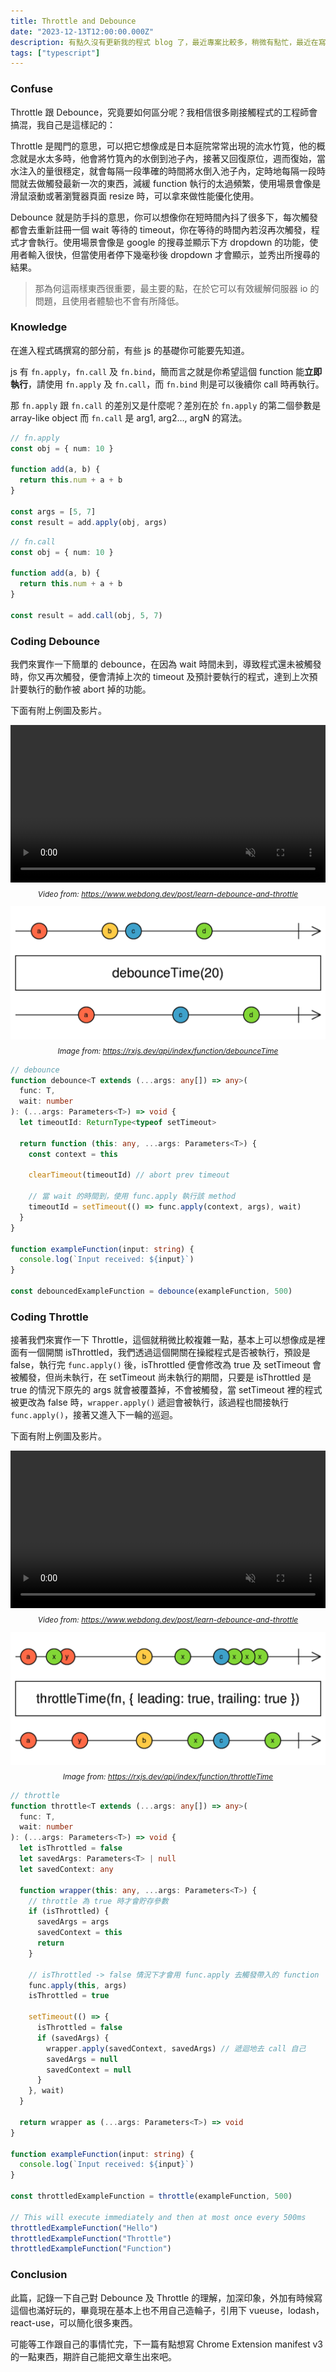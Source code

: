 ```yaml
---
title: Throttle and Debounce
date: "2023-12-13T12:00:00.000Z"
description: 有點久沒有更新我的程式 blog 了，最近專案比較多，稍微有點忙，最近在寫 Chrome Extension 公司的套件，也踩到了一些坑，前端真的越來越廣，meta 最近也推出滿不錯的 css-in-js 的工具 stylex，也可以觀察及研究一下看是不是能取代 tailwind，那今天其實想寫些比較簡單的概念，同時也是前端工程師幾乎都會使用到來優化程式進程的方案，算是加深印象？🧐
tags: ["typescript"]
---
```


### Confuse

Throttle 跟 Debounce，究竟要如何區分呢？我相信很多剛接觸程式的工程師會搞混，我自己是這樣記的：

Throttle 是閥門的意思，可以把它想像成是日本庭院常常出現的流水竹筧，他的概念就是水太多時，他會將竹筧內的水倒到池子內，接著又回復原位，週而復始，當水注入的量很穩定，就會每隔一段準確的時間將水倒入池子內，定時地每隔一段時間就去做觸發最新一次的東西，減緩 function 執行的太過頻繁，使用場景會像是滑鼠滾動或著瀏覽器頁面 resize 時，可以拿來做性能優化使用。

Debounce 就是防手抖的意思，你可以想像你在短時間內抖了很多下，每次觸發都會去重新註冊一個 wait 等待的 timeout，你在等待的時間內若沒再次觸發，程式才會執行。使用場景會像是 google 的搜尋並顯示下方 dropdown 的功能，使用者輸入很快，但當使用者停下幾毫秒後 dropdown 才會顯示，並秀出所搜尋的結果。

> 那為何這兩樣東西很重要，最主要的點，在於它可以有效緩解伺服器 io 的問題，且使用者體驗也不會有所降低。

### Knowledge

在進入程式碼撰寫的部分前，有些 js 的基礎你可能要先知道。

js 有 `fn.apply`，`fn.call` 及 `fn.bind`，簡而言之就是你希望這個 function 能**立即執行**，請使用 `fn.apply` 及 `fn.call`，而 `fn.bind` 則是可以後續你 call 時再執行。

那 `fn.apply` 跟 `fn.call` 的差別又是什麼呢？差別在於 `fn.apply` 的第二個參數是 array-like object 而 `fn.call` 是 arg1, arg2…, argN 的寫法。

```ts
// fn.apply
const obj = { num: 10 }

function add(a, b) {
  return this.num + a + b
}

const args = [5, 7]
const result = add.apply(obj, args)
```

```ts
// fn.call
const obj = { num: 10 }

function add(a, b) {
  return this.num + a + b
}

const result = add.call(obj, 5, 7)
```

### Coding Debounce

我們來實作一下簡單的 debounce，在因為 wait 時間未到，導致程式還未被觸發時，你又再次觸發，便會清掉上次的 timeout 及預計要執行的程式，達到上次預計要執行的動作被 abort 掉的功能。

下面有附上例圖及影片。

<video style='width: 100%;' autoplay loop muted playsinline>
  <source src='../../../src/assets/debounce.webm' type='video/webm' />
</video>

<p style='text-align: center; margin-top: 8px; font-style: italic; font-size: 12px;'><span>Video from: </span><a href='https://www.webdong.dev/post/learn-debounce-and-throttle'>https://www.webdong.dev/post/learn-debounce-and-throttle</a></p>

<img src='../../../src/assets/debounce.png' alt='debounce'>

<p style='text-align: center; margin-top: 8px; font-style: italic; font-size: 12px;'><span>Image from: </span><a href='https://rxjs.dev/api/index/function/debounceTime'>https://rxjs.dev/api/index/function/debounceTime</a></p>

```ts
// debounce
function debounce<T extends (...args: any[]) => any>(
  func: T,
  wait: number
): (...args: Parameters<T>) => void {
  let timeoutId: ReturnType<typeof setTimeout>

  return function (this: any, ...args: Parameters<T>) {
    const context = this

    clearTimeout(timeoutId) // abort prev timeout

    // 當 wait 的時間到，使用 func.apply 執行該 method
    timeoutId = setTimeout(() => func.apply(context, args), wait)
  }
}

function exampleFunction(input: string) {
  console.log(`Input received: ${input}`)
}

const debouncedExampleFunction = debounce(exampleFunction, 500)
```

### Coding Throttle

接著我們來實作一下 Throttle，這個就稍微比較複雜一點，基本上可以想像成是裡面有一個開關 isThrottled，我們透過這個開關在操縱程式是否被執行，預設是 false，執行完 `func.apply()` 後，isThrottled 便會修改為 true 及 setTimeout 會被觸發，但尚未執行，在 setTimeout 尚未執行的期間，只要是 isThrottled 是 true 的情況下原先的 args 就會被覆蓋掉，不會被觸發，當 setTimeout 裡的程式被更改為 false 時，`wrapper.apply()` 遞迴會被執行，該過程也間接執行 `func.apply()`，接著又進入下一輪的巡迴。

下面有附上例圖及影片。

<video style='width: 100%;' autoplay loop muted playsinline>
  <source src='../../../src/assets/throttle.webm' type='video/webm' />
</video>

<p style='text-align: center; margin-top: 8px; font-style: italic; font-size: 12px;'><span>Video from: </span><a href='https://www.webdong.dev/post/learn-debounce-and-throttle'>https://www.webdong.dev/post/learn-debounce-and-throttle</a></p>

<img src='../../../src/assets/throttle.png' alt='throttle'>

<p style='text-align: center; margin-top: 8px; font-style: italic; font-size: 12px;'><span>Image from: </span><a href='https://rxjs.dev/api/index/function/throttleTime'>https://rxjs.dev/api/index/function/throttleTime</a></p>

```ts
// throttle
function throttle<T extends (...args: any[]) => any>(
  func: T,
  wait: number
): (...args: Parameters<T>) => void {
  let isThrottled = false
  let savedArgs: Parameters<T> | null
  let savedContext: any

  function wrapper(this: any, ...args: Parameters<T>) {
    // throttle 為 true 時才會貯存參數
    if (isThrottled) {
      savedArgs = args
      savedContext = this
      return
    }

    // isThrottled -> false 情況下才會用 func.apply 去觸發帶入的 function
    func.apply(this, args)
    isThrottled = true

    setTimeout(() => {
      isThrottled = false
      if (savedArgs) {
        wrapper.apply(savedContext, savedArgs) // 遞迴地去 call 自己
        savedArgs = null
        savedContext = null
      }
    }, wait)
  }

  return wrapper as (...args: Parameters<T>) => void
}

function exampleFunction(input: string) {
  console.log(`Input received: ${input}`)
}

const throttledExampleFunction = throttle(exampleFunction, 500)

// This will execute immediately and then at most once every 500ms
throttledExampleFunction("Hello")
throttledExampleFunction("Throttle")
throttledExampleFunction("Function")
```

### Conclusion

此篇，記錄一下自己對 Debounce 及 Throttle 的理解，加深印象，外加有時候寫這個也滿好玩的，畢竟現在基本上也不用自己造輪子，引用下 vueuse，lodash，react-use，可以簡化很多東西。

可能等工作跟自己的事情忙完，下一篇有點想寫 Chrome Extension manifest v3 的一點東西，期許自己能把文章生出來吧。
